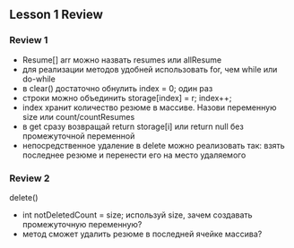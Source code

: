 ## Lesson 1 Review ##

### Review 1 ###
- Resume[] arr можно назвать resumes или allResume 
- для реализации методов удобней использовать for, чем while или do-while
- в clear() достаточно обнулить index = 0; один раз 
- строки можно объединить
  storage[index] = r;
  index++;
- index хранит количество резюме в массиве. Назови переменную size или count/countResumes 
- в get сразу возвращай return storage[i] или return null без промежуточной переменной
- непосредственное удаление в delete можно реализовать так: взять последнее резюме и перенести его на место удаляемого

### Review 2 ###

delete()

- int notDeletedCount = size;
  используй size, зачем создавать промежуточную переменную?
- метод сможет удалить резюме в последней ячейке массива?
